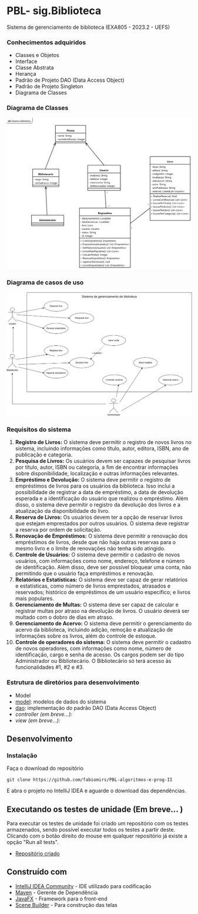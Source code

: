 # PBL- sig.Biblioteca
 Sistema de gerenciamento de biblioteca (EXA805 - 2023.2 - UEFS)

### Conhecimentos adquiridos

- Classes e Objetos
- Interface
- Classe Abstrata
- Herança
- Padrão de Projeto DAO (Data Access Object)
- Padrão de Projeto Singleton
- Diagrama de Classes

### Diagrama de Classes

![Diagrama de Classe](Diagramas/Sistema_biblioteca.jpg)

### Diagrama de casos de uso

![Diagrama de casos de uso](Diagramas/Diagrama_casos.jpg)

### Requisitos do sistema

1. **Registro de Livros:** O sistema deve permitir o registro de novos livros no sistema, incluindo informações como título, autor, editora, ISBN, ano de publicação e categoria.
2. **Pesquisa de Livros:** Os usuários devem ser capazes de pesquisar livros por título, autor, ISBN ou categoria, a fim de encontrar informações sobre disponibilidade, localização e outras informações relevantes.
3. **Empréstimo e Devolução:** O sistema deve permitir o registro de empréstimos de livros para os usuários da biblioteca. Isso inclui a possibilidade de registrar a data de empréstimo, a data de devolução esperada e a identificação do usuário que realizou o empréstimo. Além disso, o sistema deve permitir o registro da devolução dos livros e a atualização da disponibilidade do livro.
4. **Reserva de Livros:** Os usuários devem ter a opção de reservar livros que estejam emprestados por outros usuários. O sistema deve registrar a reserva por ordem de solicitação.
5. **Renovação de Empréstimos:** O sistema deve permitir a renovação dos empréstimos de livros, desde que não haja outras reservas para o mesmo livro e o limite de renovações não tenha sido atingido.
6. **Controle de Usuários:** O sistema deve permitir o cadastro de novos usuários, com informações como nome, endereço, telefone e número de identificação. Além disso, deve ser possível bloquear uma conta, não permitindo que o usuário faça empréstimos e renovação.
7. **Relatórios e Estatísticas:** O sistema deve ser capaz de gerar relatórios e estatísticas, como número de livros emprestados, atrasados e reservados; histórico de empréstimos de um usuário específico; e livros mais populares.
8. **Gerenciamento de Multas:** O sistema deve ser capaz de calcular e registrar multas por atraso na devolução de livros. O usuário deverá ser multado com o dobro de dias em atraso.
9. **Gerenciamento de Acervo:** O sistema deve permitir o gerenciamento do acervo da biblioteca, incluindo adição, remoção e atualização de informações sobre os livros, além do controle de estoque.
10. **Controle de operadores do sistema:** O sistema deve permitir o cadastro de novos operadores, com informações como nome, número de identificação, cargo e senha de acesso. Os cargos podem ser do tipo Administrador ou Bibliotecário. O Bibliotecário só terá acesso às funcionalidades #1, #2 e #3.

### Estrutura de diretórios para desenvolvimento
- Model
- [model](PBL/src/model): modelos de dados do sistema
- [dao](PBL/src/dao): implementação do padrão DAO (Data Access Object)
- *controller (em breve...):*
- *view (em breve...):*
## Desenvolvimento

### Instalação

Faça o download do repositório

```
git clone https://github.com/fabiomirs/PBL-algoritmos-e-prog-II
```

E abra o projeto no IntelliJ IDEA e aguarde o download das dependências.

## Executando os testes de unidade (Em breve... )

Para executar os testes de unidade foi criado um repositório com os testes armazenados, sendo possível executar todos os testes a partir deste. Clicando com o botão direito do mouse em qualquer repositório já existe a opção "Run all tests".
- [Repositório criado](PBL/testes)


## Construído com

* [IntelliJ IDEA Community](https://www.jetbrains.com/idea/download/) - IDE utilizado para codificação
* [Maven](https://maven.apache.org/) - Gerente de Dependência
* [JavaFX](https://openjfx.io/) - Framework para o front-end
* [Scene Builder](https://gluonhq.com/products/scene-builder/) - Para construção das telas
